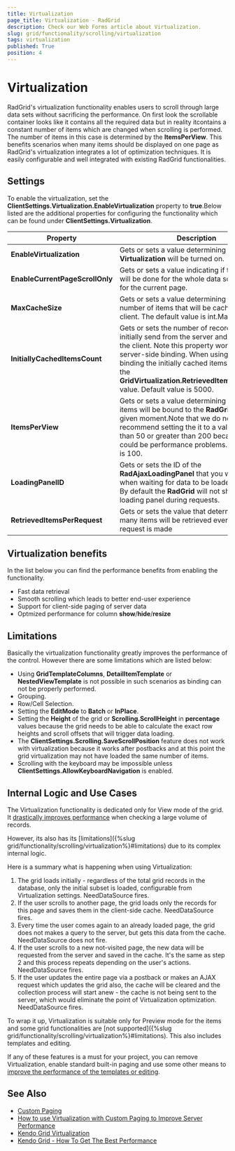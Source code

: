 ```yaml
---
title: Virtualization
page_title: Virtualization - RadGrid
description: Check our Web Forms article about Virtualization.
slug: grid/functionality/scrolling/virtualization
tags: virtualization
published: True
position: 4
---
```


# Virtualization



RadGrid's virtualization functionality enables users to scroll through large data sets without sacrificing the performance. On first look the scrollable container looks like it contains all the required data but in reality itcontains a constant number of items which are changed when scrolling is performed. The number of items in this case is determined by the **ItemsPerView**. This benefits scenarios when many items should be displayed on one page as RadGrid's virtualization integrates a lot of optimization techniques. It is easily configurable and well integrated with existing RadGrid functionalities.

## Settings

To enable the virtualization, set the **ClientSettings.Virtualization.EnableVirtualization** property to **true**.Below listed are the additional properties for configuring the functionality which can be found under **ClientSettings.Virtualization**.


|  **Property**  |  **Description**  |
| ------ | ------ |
| **EnableVirtualization** |Gets or sets a value determining if the **Virtualization** will be turned on.|
| **EnableCurrentPageScrollOnly** |Gets or sets a value indicating if the scrolling will be done for the whole data source or only for the current page.|
| **MaxCacheSize** |Gets or sets a value determining the maximum number of items that will be cached on the client. The default value is int.MaxValue.|
| **InitiallyCachedItemsCount** |Gets or sets the number of records that will be initially send from the server and cached on the client.	Note this property works only for server-side binding. When using client-side binding the initially cached items count equals the **GridVirtualization.RetrievedItemsPerRequest** value. Default value is 5000.|
| **ItemsPerView** |Gets or sets a value determining how many items will be bound to the **RadGrid** at any given moment.Note that we do not recommend setting the it to a value smaller than 50 or greater than 200 becausethere could be performance problems.Default value is 100.|
| **LoadingPanelID** |Gets or sets the ID of the **RadAjaxLoadingPanel** that you want to show when waiting for data to be loaded in the grid. By default the **RadGrid** will not show any loading panel during requests.|
| **RetrievedItemsPerRequest** |Gets or sets the value that determines how many items will be retrieved every time a request is made|

## Virtualization benefits

In the list below you can find the performance benefits from enabling the functionality.

* Fast data retrieval
* Smooth scrolling which leads to better end-user experience
* Support for client-side paging of server data
* Optmized performance for column **show**/**hide**/**resize**

## Limitations

Basically the virtualization functionality greatly improves the performance of the control. However there are some limitations which are listed below:

* Using **GridTemplateColumns**, **DetailItemTemplate** or **NestedViewTemplate** is not possible in such scenarios as binding can not be properly performed.
* Grouping.
* Row/Cell Selection.
* Setting the **EditMode** to **Batch** or **InPlace**.
* Setting the **Height** of the grid or **Scrolling.ScrollHeight** in **percentage** values because the grid needs to be able to calculate the exact row heights and scroll offsets that will trigger data loading.
* The **ClientSettings.Scrolling.SaveScrollPosition** feature does not work with virtualization because it works after postbacks and at this point the grid virtualization may not have loaded the same number of items.
* Scrolling with the keyboard may be impossible unless **ClientSettings.AllowKeyboardNavigation** is enabled.

## Internal Logic and Use Cases


The Virtualization functionality is dedicated only for View mode of the grid. It [drastically improves performance](https://www.telerik.com/blogs/how-to-load-1m-records-in-telerik-s-asp.net-grid-without-compromising-performance) when checking a large volume of records.

However, its also has its [limitations]({%slug grid/functionality/scrolling/virtualization%}#limitations) due to its complex internal logic. 

Here is a summary what is happening when using Virtualization:

1. The grid loads initially - regardless of the total grid records in the database, only the initial subset is loaded, configurable from Virtualization settings. NeedDataSource fires.
2. If the user scrolls to another page, the grid loads only the records for this page and saves them in the client-side cache. NeedDataSource fires.
3. Every time the user comes again to an already loaded page, the grid does not makes a query to the server, but gets this data from the cache. NeedDataSource does not fire.
4. If the user scrolls to a new not-visited page, the new data will be requested from the server and saved in the cache. It's the same as step 2 and this process repeats depending on the user's actions. NeedDataSource fires.
5. If the user updates the entire page via a postback or makes an AJAX request which updates the grid also, the cache will be cleared and the collection process will start anew - the cache is not being sent to the server, which would eliminate the point of Virtualization optimization. NeedDataSource fires.

To wrap it up, Virtualization is suitable only for Preview mode for the items and some grid functionalities are [not supported]({%slug grid/functionality/scrolling/virtualization%}#limitations). This also includes templates and editing. 

If any of these features is a must for your project, you can remove Virtualization, enable standard built-in paging and use some other means to [improve the performance of the templates or editing](https://www.telerik.com/forums/radgrid-virtualization-and-editing#UQoDBM-nWUOMcbukZuGmzA).


## See Also

* [Custom Paging](https://demos.telerik.com/aspnet-ajax/grid/examples/functionality/paging/custom-paging/defaultcs.aspx)
* [How to use Virtualization with Custom Paging to Improve Server Performance](https://www.telerik.com/support/kb/aspnet-ajax/grid/details/virtualization-and-custom-paging)
* [Kendo Grid Virtualization](https://demos.telerik.com/kendo-ui/grid/virtualization-remote-data)
* [Kendo Grid - How To Get The Best Performance](https://www.telerik.com/blogs/how-to-get-the-best-grid-performance)
